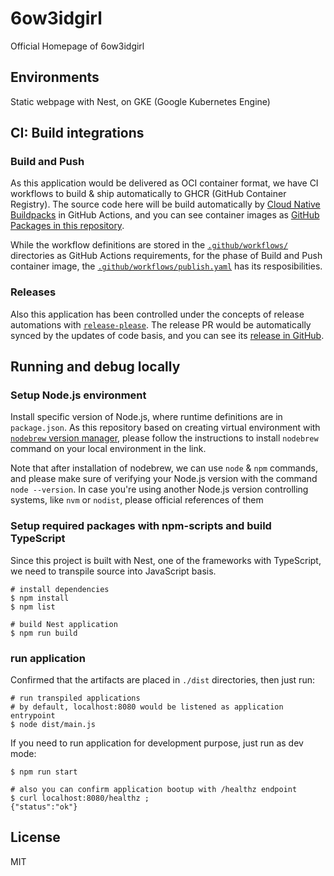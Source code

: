 # 6ow3idgirl
Official Homepage of 6ow3idgirl


## Environments
Static webpage with Nest, on GKE (Google Kubernetes Engine)


## CI: Build integrations

### Build and Push
As this application would be delivered as OCI container format, we have CI workflows to build & ship automatically to GHCR (GitHub Container Registry).
The source code here will be build automatically by [Cloud Native Buildpacks](https://buildpacks.io) in GitHub Actions,
and you can see container images as [GitHub Packages in this repository](https://github.com/hwakabh/6ow3idGirl/pkgs/container/6ow3idgirl).

While the workflow definitions are stored in the [`.github/workflows/`](.github/workflows/) directories as GitHub Actions requirements, for the phase of Build and Push container image, the [`.github/workflows/publish.yaml`](.github/workflows/publish.yaml) has its resposibilities.

### Releases
Also this application has been controlled under the concepts of release automations with [`release-please`](https://github.com/googleapis/release-please-action).
The release PR would be automatically synced by the updates of code basis, and you can see its [release in GitHub](https://github.com/hwakabh/6ow3idGirl/releases).


## Running and debug locally

### Setup Node.js environment

Install specific version of Node.js, where runtime definitions are in `package.json`.
As this repository based on creating virtual environment with [`nodebrew` version manager](https://github.com/hokaccha/nodebrew), please follow the instructions to install `nodebrew` command on your local environment in the link.

Note that after installation of nodebrew, we can use `node` & `npm` commands, and please make sure of verifying your Node.js version with the command `node --version`.
In case you're using another Node.js version controlling systems, like `nvm` or `nodist`, please official references of them

### Setup required packages with npm-scripts and build TypeScript

Since this project is built with Nest, one of the frameworks with TypeScript, we need to transpile source into JavaScript basis.

```shell
# install dependencies
$ npm install
$ npm list

# build Nest application
$ npm run build
```

### run application
Confirmed that the artifacts are placed in `./dist` directories, then just run:

```shell
# run transpiled applications
# by default, localhost:8080 would be listened as application entrypoint
$ node dist/main.js
```

If you need to run application for development purpose, just run as dev mode:

```shell
$ npm run start

# also you can confirm application bootup with /healthz endpoint
$ curl localhost:8080/healthz ;
{"status":"ok"}
```


## License

MIT
